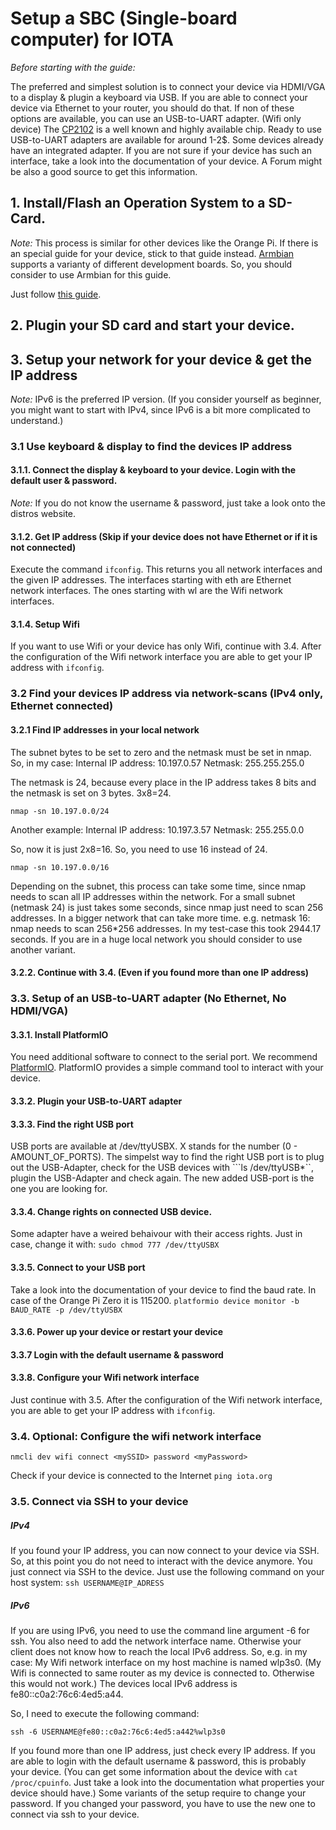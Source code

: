 # Setup a SBC (Single-board computer) for IOTA

*Before starting with the guide:*

The preferred and simplest solution is to connect your device via HDMI/VGA to a display & plugin a keyboard via USB.
If you are able to connect your device via Ethernet to your router, you should do that.
If non of these options are available, you can use an USB-to-UART adapter. (Wifi only device) 
The [CP2102](https://www.silabs.com/products/development-tools/software/usb-to-uart-bridge-vcp-drivers) is a well known and highly available chip.
Ready to use USB-to-UART adapters are available for around 1-2$.
Some devices already have an integrated adapter. 
If you are not sure if your device has such an interface, take a look into the documentation of your device.
A Forum might be also a good source to get this information.

## 1. Install/Flash an Operation System to a SD-Card.

*_Note:_* This process is similar for other devices like the Orange Pi. If there is an special guide for your device, stick to that guide instead. 
[Armbian](https://www.armbian.com/download/) supports a varianty of different development boards. 
So, you should consider to use Armbian for this guide.

Just follow [this guide](https://www.raspberrypi.org/documentation/installation/installing-images/).

## 2. Plugin your SD card and start your device.

## 3. Setup your network for your device & get the IP address

*_Note:_* IPv6 is the preferred IP version. 
(If you consider yourself as beginner, you might want to start with IPv4, since IPv6 is a bit more complicated to understand.)


### 3.1 Use keyboard & display to find the devices IP address
				
#### 3.1.1. Connect the display & keyboard to your device. Login with the default user & password. 

*_Note:_* If you do not know the username & password, just take a look onto the distros website.
		
#### 3.1.2. Get IP address (Skip if your device does not have Ethernet or if it is not connected)

Execute the command ```ifconfig```. This returns you all network interfaces and the given IP addresses.
The interfaces starting with eth are Ethernet network interfaces. The ones starting with wl are the Wifi network interfaces.

#### 3.1.4. Setup Wifi

If you want to use Wifi or your device has only Wifi, continue with 3.4. After the configuration of the Wifi network interface you are able
to get your IP address with ```ifconfig```.


### 3.2 Find your devices IP address via network-scans (IPv4 only, Ethernet connected)

#### 3.2.1 Find IP addresses in your local network

The subnet bytes to be set to zero and the netmask must be set in nmap.
So, in my case:
Internal IP address: 10.197.0.57
Netmask: 255.255.255.0

The netmask is 24, because every place in the IP address takes 8 bits and the netmask is set on 3 bytes. 3x8=24.

```nmap -sn 10.197.0.0/24```

Another example:
Internal IP address: 10.197.3.57
Netmask: 255.255.0.0

So, now it is just 2x8=16. So, you need to use 16 instead of 24.

```nmap -sn 10.197.0.0/16```

Depending on the subnet, this process can take some time, since nmap needs to scan all IP addresses within the network. 
For a small subnet (netmask 24) is just takes some seconds, since nmap just need to scan 256 addresses.
In a bigger network that can take more time. e.g. netmask 16: nmap needs to scan 256*256 addresses. 
In my test-case this took 2944.17 seconds. If you are in a huge local network you should consider to use another variant.

#### 3.2.2. Continue with 3.4. (Even if you found more than one IP address)

	
### 3.3. Setup of an USB-to-UART adapter (No Ethernet, No HDMI/VGA)
	
#### 3.3.1. Install PlatformIO
You need additional software to connect to the serial port. We recommend [PlatformIO](https://docs.platformio.org/en/latest/userguide/cmd_device.html?highlight=monitor#platformio-device-monitor).
PlatformIO provides a simple command tool to interact with your device.

#### 3.3.2. Plugin your USB-to-UART adapter

#### 3.3.3. Find the right USB port

USB ports are available at /dev/ttyUSBX. X stands for the number (0 - AMOUNT_OF_PORTS).
The simpelst way to find the right USB port is to plug out the USB-Adapter, check for the USB devices with
```ls /dev/ttyUSB*``, plugin the USB-Adapter and check again. The new added USB-port is the one you are looking for.

#### 3.3.4. Change rights on connected USB device. 

Some adapter have a weired behaivour with their access rights. Just in case, change it with:
```sudo chmod 777 /dev/ttyUSBX```

#### 3.3.5. Connect to your USB port

Take a look into the documentation of your device to find the baud rate. In case of the Orange Pi Zero it is 115200.
```platformio device monitor -b BAUD_RATE -p /dev/ttyUSBX```

#### 3.3.6. Power up your device or restart your device 

#### 3.3.7 Login with the default username & password

#### 3.3.8. Configure your Wifi network interface

Just continue with 3.5. After the configuration of the Wifi network interface, you are able to get your IP address with ```ifconfig```.

### 3.4. Optional: Configure the wifi network interface

```
nmcli dev wifi connect <mySSID> password <myPassword>
```

Check if your device is connected to the Internet
```ping iota.org```

### 3.5. Connect via SSH to your device

##### IPv4

If you found your IP address, you can now connect to your device via SSH. So, at this point you do not need to interact with the device anymore.
You just connect via SSH to the device. Just use the following command on your host system:
```ssh USERNAME@IP_ADRESS```

##### IPv6

If you are using IPv6, you need to use the command line argument -6 for ssh. You also need to add the network interface name. 
Otherwise your client does not know how to reach the local IPv6 address. So, e.g. in my case:
My Wifi network interface on my host machine is named wlp3s0. (My Wifi is connected to same router as my device is connected to. Otherwise this would not work.)
The devices local IPv6 address is fe80::c0a2:76c6:4ed5:a44.

So, I need to execute the following command:
```
ssh -6 USERNAME@fe80::c0a2:76c6:4ed5:a442%wlp3s0
```

If you found more than one IP address, just check every IP address.
If you are able to login with the default username & password, this is probably your device.
(You can get some information about the device with ```cat /proc/cpuinfo```. Just take a look into the documentation what properties your device should have.)
Some variants of the setup require to change your password. If you changed your password, you have to use the new one to connect via ssh to your device.
	